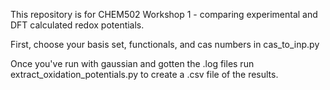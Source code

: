 This repository is for CHEM502 Workshop 1 - comparing experimental and DFT calculated redox potentials.

First, choose your basis set, functionals, and cas numbers in cas_to_inp.py

Once you've run with gaussian and gotten the .log files run extract_oxidation_potentials.py to create a .csv file of the results.
